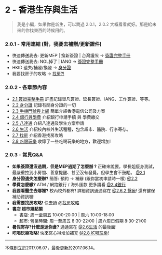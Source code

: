 # 2 - 香港生存與生活

> 我是小編，如果你是新生，可以跳過 2.0.1，2.0.2 大概看看就好。那是給未來的你找東西的時候用的。

### 2.0.1 - 常用連結 \(對，我要去補辦/更新證件\)

* 快速傳送我去: 更新MEP \| 換新簽證 \| 台灣護照 → [簽證完整手冊](/21-qian-zheng-wan-zheng-shou-ce.md)
* 快速傳送我去: NOL掉了 \| IANG → [簽證完整手冊](/21-qian-zheng-wan-zheng-shou-ce.md)
* HKID 遺失/補發/換發 → [身分證](/22-shen-fen-zheng.md)
* 我要找房子的攻略 → [找房?!](/25-sheng-huo.md)

### **2.0.2 - 各章節內容**
* [2.1 簽證完整手冊](/21-qian-zheng-wan-zheng-shou-ce.md) 詳盡記錄舉凡簽證、延長簽證、IANG、工作簽證、等等。
* [2.2 身分證](/22-shen-fen-zheng.md) 記錄有關身分證的一切
* [2.3 手機門號與上網](/2-3-shou-ji-men-hao-yu-shang-wang.md) 簡單介紹香港電信公司及方案
* [2.4 銀行與學費](/2-4-yin-xing-and-ba-da-tong.md) 介紹銀行申請手續 與 學費繳交
* [2.5 八達通](/25.md) 介紹八達通及學生方案申請
* [2.6 生活](/25-sheng-huo.md) 介紹校內校外生活種種，包含超市、醫院、行李寄存。
* [2.7 找房](/2-5-zhao-623f3f21.md) 介紹香港找房攻略
* [2.8 吃喝玩樂](/2-6-chi-he-wan-le.md) 收錄了一些吃喝玩樂的地方，歡迎增加!

### **2.0.3 - 常見Q&A**

* **如果簽證還沒過期，但是MEP過期了怎麼辦 ?**
  正確來說要。學長姐瘦身測試，最嚴重拉到小房間、善意提醒、甚至沒有發覺。但學生會不鼓勵。 [@2.1](/21-qian-zheng-wan-zheng-shou-ce.md)
* **身分證遺失怎麼辦?**
  簡答: 預約 -&gt; 補辦 \(跟你當初申請時一樣\) [@2.2](/22-shen-fen-zheng.md)
* **學費怎麼繳?**
  ATM / 網路銀行 / 海外匯款 更多請看 [@2.4銀行](/2-4-yin-xing-and-ba-da-tong.md)
* **我要看醫生去哪裡?**
  校內校外都有! 詳細資訊通通寫在 [@2.6.2 醫療](/25-sheng-huo.md)! 還有健保補助資訊喔!
* **我需要找房攻略!**
  快去讀 [@找房攻略](/2-5-zhao-623f3f21.md)
* **書店 超市幾點關**
  - 書店: 周一至周五 10:00-20:00 \| 周六 10:00-18:00
  - 超市: 營業時間: 周一至周五 8:30-22:00 \| 周六周日假期 8:30-21:00
* **暑假寄存?什麼是迷你倉?**
  通通寫在 [@2.6生活](/25-sheng-huo.md) 的最後面!
* **吃喝玩樂攻略!**
  快來寫心得增加補充 [@2.8 吃喝玩樂](/2-6-chi-he-wan-le.md)!









---

本條創立於2017.06.07，最後更新於2017.06.14。


